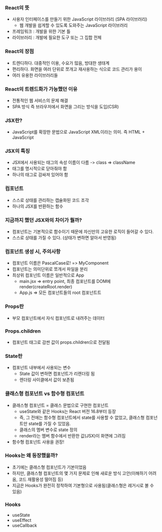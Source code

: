 ### React의 뜻

- 사용자 인터페이스를 만들기 위한 JavaScript 라이브러리 (SPA 라이브러리)
  - 웹 개발을 쉽게할 수 있도록 도와주는 JavaScript 라이브러리
- 프레임워크 : 개발을 위한 기본 틀
- 라이브러리 : 개발에 필요한 도구 또는 그 집합 전체

### React의 장점

- 트렌디하다. 대중적인 이용, 수요가 많음, 방대한 생태계
- 편리하다. 화면을 여러 단위로 쪼개고 재사용하는 식으로 코드 관리가 용이
- 여러 유용한 라이브러리들

### React의 트렌드화가 가능했던 이유

- 전통적인 웹 서비스의 문제 해결
- SPA 방식 즉 브라우저에서 화면을 그리는 방식을 도입(CSR)

### JSX란?

- JavaScript를 확장한 문법으로 JavaScript XML이라는 의미. 즉 HTML + JavaScript

### JSX의 특징

- JSX에서 사용되는 태그의 속성 이름이 다름 -> class => className
- 태그를 명시적으로 닫아줘야 함
- 하나의 태그로 감싸져 있어야 함

### 컴포넌트

- 스스로 상태를 관리하는 캡슐화된 코드 조각
- 하나의 JSX를 반환하는 함수

### 지금까지 했던 JSX와의 차이가 뭘까?

- 컴포넌트는 기본적으로 함수이기 때문에 자신만의 고유한 로직이 들어갈 수 있다.
- 스스로 상태를 가질 수 있다. (상태가 변하면 알아서 반영됨)

### 컴포넌트 생성 시, 주의사항

- 컴포넌트 이름은 PascalCase로! => MyComponent
- 컴포넌트는 의미단위로 쪼개서 파일을 분리
- 최상위 컴포넌트 이름은 일반적으로 App
  - main.jsx => entry point, 최종 컴포넌트를 DOM에 render(createRoot.render)
  - App.js => 모든 컴포넌트들의 root 컴포넌트트

### Props란

- 부모 컴포넌트에서 자식 컴포넌트로 내려주는 데이터

### Props.children

- 컴포넌트 태그로 감싼 값이 props.children으로 전달됨

### State란

- 컴포넌트 내부에서 사용되는 변수
  - State 값이 변하면 컴포넌트가 리렌더링 됨
  - 렌더링 사이클에서 값이 보존됨

### 클래스형 컴포넌트 vs 함수형 컴포넌트

- 클래스형 컴포넌트 = 클래스 문법으로 구현한 컴포넌트
  - useState와 같은 Hooks는 React 버전 16.8부터 등장
  - 즉, 그 전에는 함수형 컴포넌트에서 state를 사용할 수 없었고, 클래스형 컴포넌트만 state를 가질 수 있었음.
  - 클래스의 멤버 변수로 state 정의
  - render라는 멤버 함수에서 반환한 값(JSX)이 화면에 그려짐
- 함수형 컴포넌트 사용을 권장!

### Hooks는 왜 등장했을까?

- 초기에는 클래스형 컴포넌트가 기본이었음
- 하지만, 클래스형 컴포넌트의 몇 가지 문제로 인해 새로운 방식 고안(이해하기 어려움, 코드 재활용성 떨어짐 등)
- 지금은 Hooks가 완전히 정착하여 기본형으로 사용됨(클래스형은 레거시로 볼 수 있음)

### Hooks
- useState
- useEffect
- useCallback